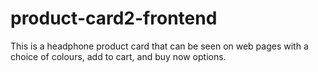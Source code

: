 # product-card2-frontend
This is a headphone product card that can be seen on web pages with a choice of colours, add to cart, and buy now options.
